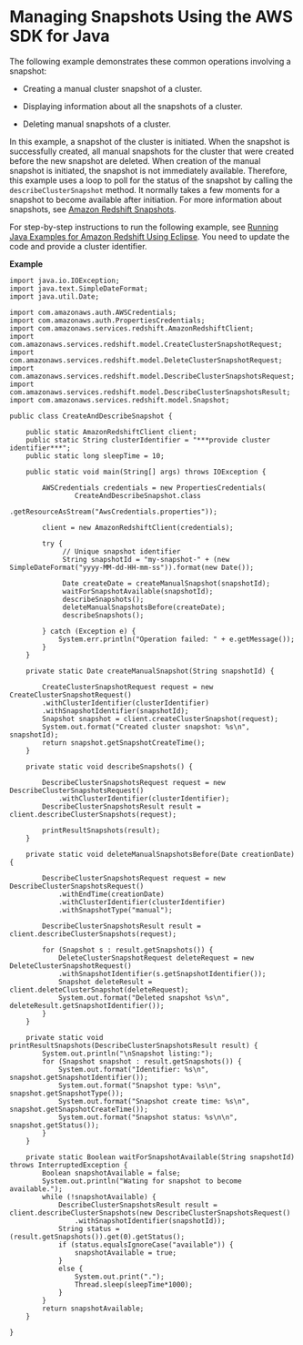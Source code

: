 # Managing Snapshots Using the AWS SDK for Java<a name="managing-snapshots-java"></a>

The following example demonstrates these common operations involving a snapshot:

+ Creating a manual cluster snapshot of a cluster\.

+ Displaying information about all the snapshots of a cluster\.

+ Deleting manual snapshots of a cluster\.

In this example, a snapshot of the cluster is initiated\. When the snapshot is successfully created, all manual snapshots for the cluster that were created before the new snapshot are deleted\. When creation of the manual snapshot is initiated, the snapshot is not immediately available\. Therefore, this example uses a loop to poll for the status of the snapshot by calling the `describeClusterSnapshot` method\. It normally takes a few moments for a snapshot to become available after initiation\. For more information about snapshots, see [Amazon Redshift Snapshots](working-with-snapshots.md)\.

For step\-by\-step instructions to run the following example, see [Running Java Examples for Amazon Redshift Using Eclipse](using-aws-sdk-for-java.md#setting-up-and-testing-sdk-java)\. You need to update the code and provide a cluster identifier\. 

**Example**  

```
import java.io.IOException;
import java.text.SimpleDateFormat;
import java.util.Date;

import com.amazonaws.auth.AWSCredentials;
import com.amazonaws.auth.PropertiesCredentials;
import com.amazonaws.services.redshift.AmazonRedshiftClient;
import com.amazonaws.services.redshift.model.CreateClusterSnapshotRequest;
import com.amazonaws.services.redshift.model.DeleteClusterSnapshotRequest;
import com.amazonaws.services.redshift.model.DescribeClusterSnapshotsRequest;
import com.amazonaws.services.redshift.model.DescribeClusterSnapshotsResult;
import com.amazonaws.services.redshift.model.Snapshot;

public class CreateAndDescribeSnapshot {

    public static AmazonRedshiftClient client;
    public static String clusterIdentifier = "***provide cluster identifier***";
    public static long sleepTime = 10; 
        
    public static void main(String[] args) throws IOException {
    
        AWSCredentials credentials = new PropertiesCredentials(
                CreateAndDescribeSnapshot.class
                        .getResourceAsStream("AwsCredentials.properties"));
    
        client = new AmazonRedshiftClient(credentials);
        
        try {
             // Unique snapshot identifier
             String snapshotId = "my-snapshot-" + (new SimpleDateFormat("yyyy-MM-dd-HH-mm-ss")).format(new Date());

             Date createDate = createManualSnapshot(snapshotId);   
             waitForSnapshotAvailable(snapshotId);
             describeSnapshots();
             deleteManualSnapshotsBefore(createDate);
             describeSnapshots();
             
        } catch (Exception e) {
            System.err.println("Operation failed: " + e.getMessage());
        }
    }

    private static Date createManualSnapshot(String snapshotId) {
        
        CreateClusterSnapshotRequest request = new CreateClusterSnapshotRequest()
        .withClusterIdentifier(clusterIdentifier)
        .withSnapshotIdentifier(snapshotId);
        Snapshot snapshot = client.createClusterSnapshot(request);
        System.out.format("Created cluster snapshot: %s\n", snapshotId);
        return snapshot.getSnapshotCreateTime();
    }
    
    private static void describeSnapshots() {

        DescribeClusterSnapshotsRequest request = new DescribeClusterSnapshotsRequest()
            .withClusterIdentifier(clusterIdentifier);
        DescribeClusterSnapshotsResult result = client.describeClusterSnapshots(request);
                
        printResultSnapshots(result);
    }

    private static void deleteManualSnapshotsBefore(Date creationDate) {
        
        DescribeClusterSnapshotsRequest request = new DescribeClusterSnapshotsRequest()
            .withEndTime(creationDate)
            .withClusterIdentifier(clusterIdentifier)
            .withSnapshotType("manual");
        
        DescribeClusterSnapshotsResult result = client.describeClusterSnapshots(request);
        
        for (Snapshot s : result.getSnapshots()) {
            DeleteClusterSnapshotRequest deleteRequest = new DeleteClusterSnapshotRequest()
            .withSnapshotIdentifier(s.getSnapshotIdentifier());
            Snapshot deleteResult = client.deleteClusterSnapshot(deleteRequest);
            System.out.format("Deleted snapshot %s\n", deleteResult.getSnapshotIdentifier());            
        }
    }
    
    private static void printResultSnapshots(DescribeClusterSnapshotsResult result) {
        System.out.println("\nSnapshot listing:");
        for (Snapshot snapshot : result.getSnapshots()) {
            System.out.format("Identifier: %s\n", snapshot.getSnapshotIdentifier());
            System.out.format("Snapshot type: %s\n", snapshot.getSnapshotType());
            System.out.format("Snapshot create time: %s\n", snapshot.getSnapshotCreateTime());
            System.out.format("Snapshot status: %s\n\n", snapshot.getStatus());
        }
    }
    
    private static Boolean waitForSnapshotAvailable(String snapshotId) throws InterruptedException {
        Boolean snapshotAvailable = false;
        System.out.println("Wating for snapshot to become available.");
        while (!snapshotAvailable) {
            DescribeClusterSnapshotsResult result = client.describeClusterSnapshots(new DescribeClusterSnapshotsRequest()
                .withSnapshotIdentifier(snapshotId));
            String status = (result.getSnapshots()).get(0).getStatus();
            if (status.equalsIgnoreCase("available")) {
                snapshotAvailable = true;
            }
            else {
                System.out.print(".");
                Thread.sleep(sleepTime*1000);
            }
        }
        return snapshotAvailable;
    }

}
```